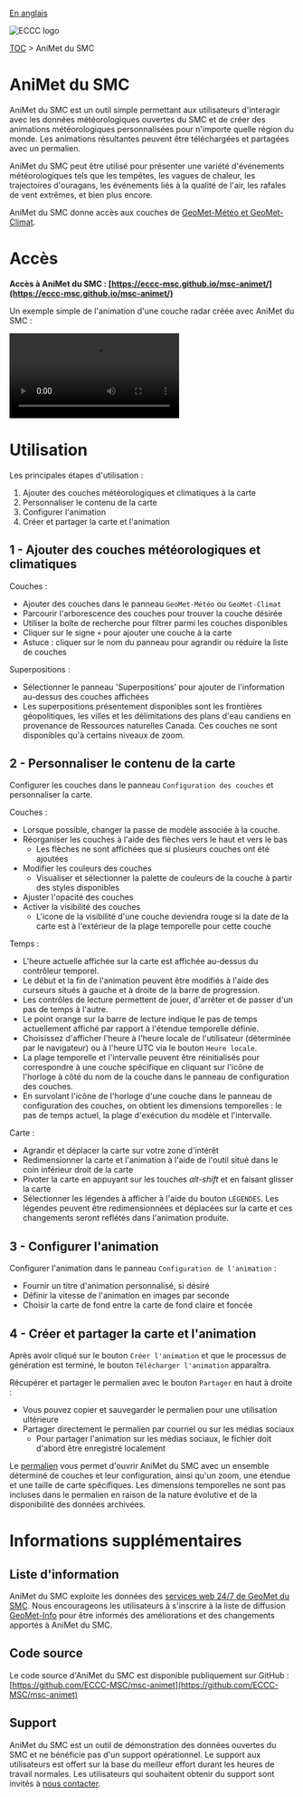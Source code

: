 [En anglais](readme_en.md)

![ECCC logo](../img_eccc-logo.png)

[TOC](../readme_fr.md) > AniMet du SMC

# AniMet du SMC

AniMet du SMC est un outil simple permettant aux utilisateurs d'interagir avec les données météorologiques ouvertes du SMC et de créer des animations météorologiques personnalisées pour n'importe quelle région du monde. Les animations résultantes peuvent être téléchargées et partagées avec un permalien.

AniMet du SMC peut être utilisé pour présenter une variété d'événements météorologiques tels que les tempêtes, les vagues de chaleur, les trajectoires d'ouragans, les événements liés à la qualité de l'air, les rafales de vent extrêmes, et bien plus encore.

AniMet du SMC donne accès aux couches de [GeoMet-Météo et GeoMet-Climat](../msc-geomet/readme_fr.md).

# Accès

**Accès à AniMet du SMC : [https://eccc-msc.github.io/msc-animet/](https://eccc-msc.github.io/msc-animet/)**

Un exemple simple de l'animation d'une couche radar créée avec AniMet du SMC :

<video controls>
  <source src="https://collaboration.cmc.ec.gc.ca/cmc/cmos/public_doc/msc-animet/MSC-AniMet_Radar-Pluie_Sud-Ontario_20230323T0830Z.mp4" type="video/mp4">
</video>

# Utilisation

Les principales étapes d'utilisation :

1. Ajouter des couches météorologiques et climatiques à la carte
2. Personnaliser le contenu de la carte
3. Configurer l'animation
4. Créer et partager la carte et l'animation

## 1 - Ajouter des couches météorologiques et climatiques

Couches :

* Ajouter des couches dans le panneau `GeoMet-Météo` ou `GeoMet-Climat`
* Parcourir l'arborescence des couches pour trouver la couche désirée
* Utiliser la boîte de recherche pour filtrer parmi les couches disponibles
* Cliquer sur le signe `+` pour ajouter une couche à la carte
* Astuce : cliquer sur le nom du panneau pour agrandir ou réduire la liste de couches

Superpositions :

* Sélectionner le panneau 'Superpositions' pour ajouter de l'information au-dessus des couches affichées
* Les superpositions présentement disponibles sont les frontières géopolitiques, les villes et les délimitations des plans d'eau candiens en provenance de Ressources naturelles Canada. Ces couches ne sont disponibles qu'à certains niveaux de zoom.

## 2 - Personnaliser le contenu de la carte

Configurer les couches dans le panneau `Configuration des couches` et personnaliser la carte.

Couches :

* Lorsque possible, changer la passe de modèle associée à la couche.
* Réorganiser les couches à l'aide des flèches vers le haut et vers le bas
  * Les flèches ne sont affichées que si plusieurs couches ont été ajoutées
* Modifier les couleurs des couches
  * Visualiser et sélectionner la palette de couleurs de la couche à partir des styles disponibles
* Ajuster l'opacité des couches
* Activer la visibilité des couches
  * L'icone de la visibilité d'une couche deviendra rouge si la date de la carte est à l'extérieur de la plage temporelle pour cette couche


Temps :

* L'heure actuelle affichée sur la carte est affichée au-dessus du contrôleur temporel.
* Le début et la fin de l'animation peuvent être modifiés à l'aide des curseurs situés à gauche et à droite de la barre de progression.
* Les contrôles de lecture permettent de jouer, d'arrêter et de passer d'un pas de temps à l'autre.
* Le point orange sur la barre de lecture indique le pas de temps actuellement affiché par rapport à l'étendue temporelle définie.
* Choisissez d'afficher l'heure à l'heure locale de l'utilisateur (déterminée par le navigateur) ou à l'heure UTC via le bouton `Heure locale`.
* La plage temporelle et l'intervalle peuvent être réinitialisés pour correspondre à une couche spécifique en cliquant sur l'icône de l'horloge à côté du nom de la couche dans le panneau de configuration des couches.
* En survolant l'icône de l'horloge d'une couche dans le panneau de configuration des couches, on obtient les dimensions temporelles : le pas de temps actuel, la plage d'exécution du modèle et l'intervalle.

Carte :

* Agrandir et déplacer la carte sur votre zone d'intérêt
* Redimensionner la carte et l'animation à l'aide de l'outil situé dans le coin inférieur droit de la carte
* Pivoter la carte en appuyant sur les touches _alt-shift_ et en faisant glisser la carte
* Sélectionner les légendes à afficher à l'aide du bouton `LÉGENDES`. Les légendes peuvent être redimensionnées et déplacées sur la carte et ces changements seront reflétés dans l'animation produite.

## 3 - Configurer l'animation

Configurer l'animation dans le panneau `Configuration de l'animation` :

* Fournir un titre d'animation personnalisé, si désiré
* Définir la vitesse de l'animation en images par seconde
* Choisir la carte de fond entre la carte de fond claire et foncée

## 4 - Créer et partager la carte et l'animation

Après avoir cliqué sur le bouton `Créer l'animation` et que le processus de génération est terminé, le bouton `Télécharger l'animation` apparaîtra.

Récupérer et partager le permalien avec le bouton `Partager` en haut à droite :

* Vous pouvez copier et sauvegarder le permalien pour une utilisation ultérieure
* Partager directement le permalien par courriel ou sur les médias sociaux
  * Pour partager l'animation sur les médias sociaux, le fichier doit d'abord être enregistré localement

Le [permalien](https://fr.wikipedia.org/wiki/Permalien) vous permet d'ouvrir AniMet du SMC avec un ensemble déterminé de couches et leur configuration, ainsi qu'un zoom, une étendue et une taille de carte spécifiques. Les dimensions temporelles ne sont pas incluses dans le permalien en raison de la nature évolutive et de la disponibilité des données archivées.

# Informations supplémentaires

## Liste d'information

AniMet du SMC exploite les données des [services web 24/7 de GeoMet du SMC](../msc-geomet/readme_fr.md). Nous encourageons les utilisateurs à s'inscrire à la liste de diffusion [GeoMet-Info](https://comm.collab.science.gc.ca/mailman3/postorius/lists/geomet-info.comm.collab.science.gc.ca/) pour être informés des améliorations et des changements apportés à AniMet du SMC.

## Code source

Le code source d'AniMet du SMC est disponible publiquement sur GitHub : [https://github.com/ECCC-MSC/msc-animet](https://github.com/ECCC-MSC/msc-animet)


## Support

AniMet du SMC est un outil de démonstration des données ouvertes du SMC et ne bénéficie pas d'un support opérationnel. Le support aux utilisateurs est offert sur la base du meilleur effort durant les heures de travail normales. Les utilisateurs qui souhaitent obtenir du support sont invités à [nous contacter](https://www.meteo.gc.ca/mainmenu/contact_us_f.html).
